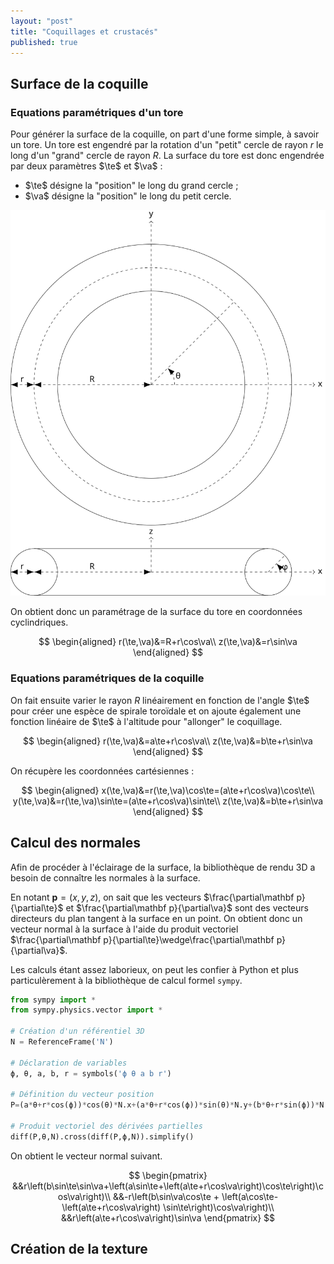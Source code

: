 ```yaml
---
layout: "post"
title: "Coquillages et crustacés"
published: true
---
```



<div id="observablehq-3655884b">
  <div class="observablehq-widgets"></div>
  <div class="observablehq-renderer"></div>
</div>
<script type="module">
  import {Runtime, Inspector} from "https://cdn.jsdelivr.net/npm/@observablehq/runtime@4/dist/runtime.js";
  import define from "https://api.observablehq.com/@lgarcin/coquillages-et-crustaces.js?v=3";
  (new Runtime).module(define, name => {
    if (name === "widgets") return Inspector.into("#observablehq-3655884b .observablehq-widgets")();
    if (name === "renderer") return Inspector.into("#observablehq-3655884b .observablehq-renderer")();
  });
</script>

## Surface de la coquille

### Equations paramétriques d'un tore

Pour générer la surface de la coquille, on part d'une forme simple, à savoir un tore. Un tore est engendré par la rotation d'un "petit" cercle de rayon $r$ le long d'un "grand" cercle de rayon $R$. La surface du tore est donc engendrée par deux paramètres $\te$ et $\va$ :

* $\te$ désigne la "position" le long du grand cercle ;
* $\va$ désigne la "position" le long du petit cercle.

![Tore](/tikz/tore.svg)

On obtient donc un paramétrage de la surface du tore en coordonnées cyclindriques.

$$
\begin{aligned}
r(\te,\va)&=R+r\cos\va\\
z(\te,\va)&=r\sin\va
\end{aligned}
$$

### Equations paramétriques de la coquille

On fait ensuite varier le rayon $R$ linéairement en fonction de l'angle $\te$ pour créer une espèce de spirale toroïdale et on ajoute également une fonction linéaire de $\te$ à l'altitude pour "allonger" le coquillage.

$$
\begin{aligned}
r(\te,\va)&=a\te+r\cos\va\\
z(\te,\va)&=b\te+r\sin\va
\end{aligned}
$$

On récupère les coordonnées cartésiennes :

$$
\begin{aligned}
x(\te,\va)&=r(\te,\va)\cos\te=(a\te+r\cos\va)\cos\te\\
y(\te,\va)&=r(\te,\va)\sin\te=(a\te+r\cos\va)\sin\te\\
z(\te,\va)&=b\te+r\sin\va
\end{aligned}
$$

## Calcul des normales

Afin de procéder à l'éclairage de la surface, la bibliothèque de rendu 3D a besoin de connaître les normales à la surface.

En notant $\mathbf{p}=(x,y,z)$, on sait que les vecteurs $\frac{\partial\mathbf p}{\partial\te}$ et $\frac{\partial\mathbf p}{\partial\va}$ sont des vecteurs directeurs du plan tangent à la surface en un point. On obtient donc un vecteur normal à la surface à l'aide du produit vectoriel $\frac{\partial\mathbf p}{\partial\te}\wedge\frac{\partial\mathbf p}{\partial\va}$.

Les calculs étant assez laborieux, on peut les confier à Python et plus particulèrement à la bibliothèque de calcul formel `sympy`.

```python
from sympy import *
from sympy.physics.vector import *

# Création d'un référentiel 3D
N = ReferenceFrame('N')

# Déclaration de variables
ϕ, θ, a, b, r = symbols('ϕ θ a b r')

# Définition du vecteur position
P=(a*θ+r*cos(ϕ))*cos(θ)*N.x+(a*θ+r*cos(ϕ))*sin(θ)*N.y+(b*θ+r*sin(ϕ))*N.z

# Produit vectoriel des dérivées partielles
diff(P,θ,N).cross(diff(P,ϕ,N)).simplify()
```

On obtient le vecteur normal suivant.

$$
\begin{pmatrix}
&&r\left(b\sin\te\sin\va+\left(a\sin\te+\left(a\te+r\cos\va\right)\cos\te\right)\cos\va\right)\\
&&-r\left(b\sin\va\cos\te + \left(a\cos\te-\left(a\te+r\cos\va\right) \sin\te\right)\cos\va\right)\\
&&r\left(a\te+r\cos\va\right)\sin\va
\end{pmatrix}
$$

## Création de la texture
